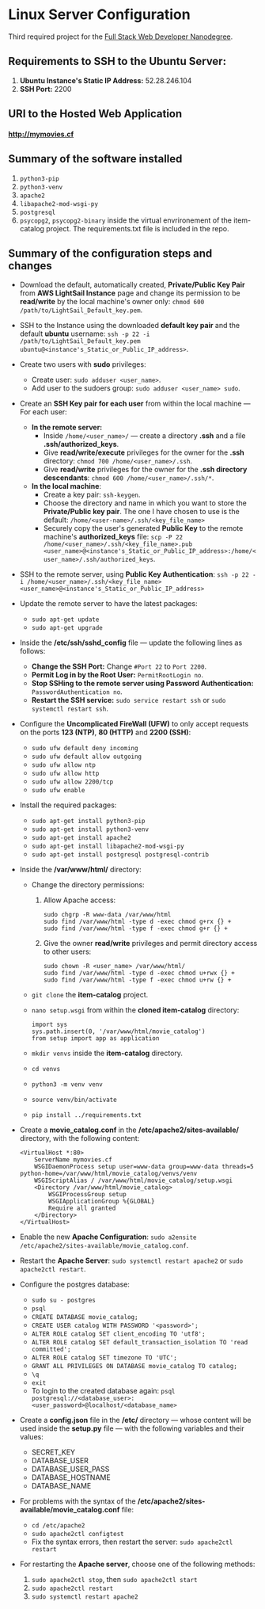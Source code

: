 # Linux Server Configuration
Third required project for the [Full Stack Web Developer Nanodegree][link_1].

## Requirements to SSH to the Ubuntu Server:
1. **Ubuntu Instance's Static IP Address:** 52.28.246.104
2. **SSH Port:** 2200


## URI to the Hosted Web Application

#### http://mymovies.cf


## Summary of the software installed
1. `python3-pip`
2. `python3-venv`
3. `apache2`
4. `libapache2-mod-wsgi-py`
5. `postgresql`
6. `psycopg2`, `psycopg2-binary` inside the virtual envrironement of the item-catalog project. The requirements.txt file is included in the repo.


## Summary of the configuration steps and changes

- Download the default, automatically created, **Private/Public Key Pair** from **AWS LightSail Instance** page and change its permission to be **read/write** by the local machine's owner only: `chmod 600 /path/to/LightSail_Default_key.pem`.

- SSH to the Instance using the downloaded **default key pair** and the default **ubuntu** username: `ssh -p 22 -i /path/to/LightSail_Default_key.pem ubuntu@<instance's_Static_or_Public_IP_address>`.

- Create two users with **sudo** privileges:
    - Create user: `sudo adduser <user_name>`.
    - Add user to the sudoers group: `sudo adduser <user_name> sudo`.

- Create an **SSH Key pair for each user** from within the local machine &mdash; For each user:
    - **In the remote server:**
        - Inside `/home/<user_name>/` &mdash; create a directory **.ssh** and a file **.ssh/authorized_keys**.
        - Give **read/write/execute** privileges for the owner for the **.ssh** directory: `chmod 700 /home/<user_name>/.ssh`.
        - Give **read/write** privileges for the owner for the **.ssh directory descendants**: `chmod 600 /home/<user_name>/.ssh/*`.
    - **In the local machine**:
        -  Create a key pair: `ssh-keygen`.
        - Choose the directory and name in which you want to store the **Private/Public key pair**. The one I have chosen to use is the default: `/home/<user-name>/.ssh/<key_file_name>`
        - Securely copy the user's generated **Public Key** to the remote machine's **authorized_keys** file: `scp -P 22 /home/<user_name>/.ssh/<key_file_name>.pub <user_name>@<instance's_Static_or_Public_IP_address>:/home/<user_name>/.ssh/authorized_keys`.

- SSH to the remote server, using **Public Key Authentication**:
    `ssh -p 22 -i /home/<user_name>/.ssh/<key_file_name> <user_name>@<instance's_Static_or_Public_IP_address>`

- Update the remote server to have the latest packages:
    - `sudo apt-get update`  
    - `sudo apt-get upgrade`

- Inside the **/etc/ssh/sshd_config** file &mdash; update the following lines as follows:
    - **Change the SSH Port:** Change `#Port 22` to `Port 2200`.
    - **Permit Log in by the Root User:** `PermitRootLogin no`.
    - **Stop SSHing to the remote server using Password Authentication:** `PasswordAuthentication no`.
    - **Restart the SSH service:** `sudo service restart ssh` or `sudo systemctl restart ssh`.

- Configure the **Uncomplicated FireWall (UFW)** to only accept requests on the ports **123 (NTP)**, **80 (HTTP)** and **2200 (SSH)**:
    - `sudo ufw default deny incoming`
    - `sudo ufw default allow outgoing`
    - `sudo ufw allow ntp`
    - `sudo ufw allow http`
    - `sudo ufw allow 2200/tcp`
    - `sudo ufw enable`

- Install the required packages:
    - `sudo apt-get install python3-pip`
    - `sudo apt-get install python3-venv`
    - `sudo apt-get install apache2`
    - `sudo apt-get install libapache2-mod-wsgi-py`
    - `sudo apt-get install postgresql postgresql-contrib`

- Inside the **/var/www/html/** directory:
    - Change the directory permissions:
        1. Allow Apache access:
            ```
            sudo chgrp -R www-data /var/www/html
            sudo find /var/www/html -type d -exec chmod g+rx {} +
            sudo find /var/www/html -type f -exec chmod g+r {} +
            ```
        2. Give the owner **read/write** privileges and permit directory access to other users:
            ```
            sudo chown -R <user_name> /var/www/html/
            sudo find /var/www/html -type d -exec chmod u+rwx {} +
            sudo find /var/www/html -type f -exec chmod u+rw {} +
            ```

    - `git clone` the **item-catalog** project.
    - `nano setup.wsgi` from within the **cloned item-catalog** directory:
        ```
        import sys
        sys.path.insert(0, '/var/www/html/movie_catalog')
        from setup import app as application
        ```

    - `mkdir venvs` inside the **item-catalog** directory.
    - `cd venvs`
    - `python3 -m venv venv`
    - `source venv/bin/activate`
    - `pip install ../requirements.txt`

- Create a **movie_catalog.conf** in the **/etc/apache2/sites-available/** directory, with the following content:

    ```
    <VirtualHost *:80>
        ServerName mymovies.cf
        WSGIDaemonProcess setup user=www-data group=www-data threads=5 python-home=/var/www/html/movie_catalog/venvs/venv
        WSGIScriptAlias / /var/www/html/movie_catalog/setup.wsgi
        <Directory /var/www/html/movie_catalog>
            WSGIProcessGroup setup
            WSGIApplicationGroup %{GLOBAL}
            Require all granted
        </Directory>
    </VirtualHost>

    ```

- Enable the new **Apache Configuration**: `sudo a2ensite /etc/apache2/sites-available/movie_catalog.conf`.

- Restart the **Apache Server**: `sudo systemctl restart apache2` or `sudo apache2ctl restart`.

- Configure the postgres database:    
    - `sudo su - postgres`
    - `psql`
    - `CREATE DATABASE movie_catalog;`
    - `CREATE USER catalog WITH PASSWORD '<password>';`
    - `ALTER ROLE catalog SET client_encoding TO 'utf8';`
    - `ALTER ROLE catalog SET default_transaction_isolation TO 'read committed';`
    - `ALTER ROLE catalog SET timezone TO 'UTC';`
    - `GRANT ALL PRIVILEGES ON DATABASE movie_catalog TO catalog;`
    - `\q`
    - `exit`
    - To login to the created database again: `psql postgresql://<database_user>:<user_password>@localhost/<database_name>`


- Create a **config.json** file in the **/etc/** directory &mdash; whose content will be used inside the **setup.py** file &mdash; with the following variables and their values:
    - SECRET_KEY
    - DATABASE_USER
    - DATABASE_USER_PASS
    - DATABASE_HOSTNAME
    - DATABASE_NAME


- For problems with the syntax of the **/etc/apache2/sites-available/movie_catalog.conf** file:
    - `cd /etc/apache2`
    - `sudo apache2ctl configtest`
    - Fix the syntax errors, then restart the server: `sudo apache2ctl restart`

- For restarting the **Apache server**, choose one of the following methods:
    1. `sudo apache2ctl stop`, then `sudo apache2ctl start`
    2. `sudo apache2ctl restart`
    3. `sudo systemctl restart apache2`



[//]:  # (Links and images relative paths)

[link_1]: <https://www.udacity.com/course/full-stack-web-developer-nanodegree--nd004>

